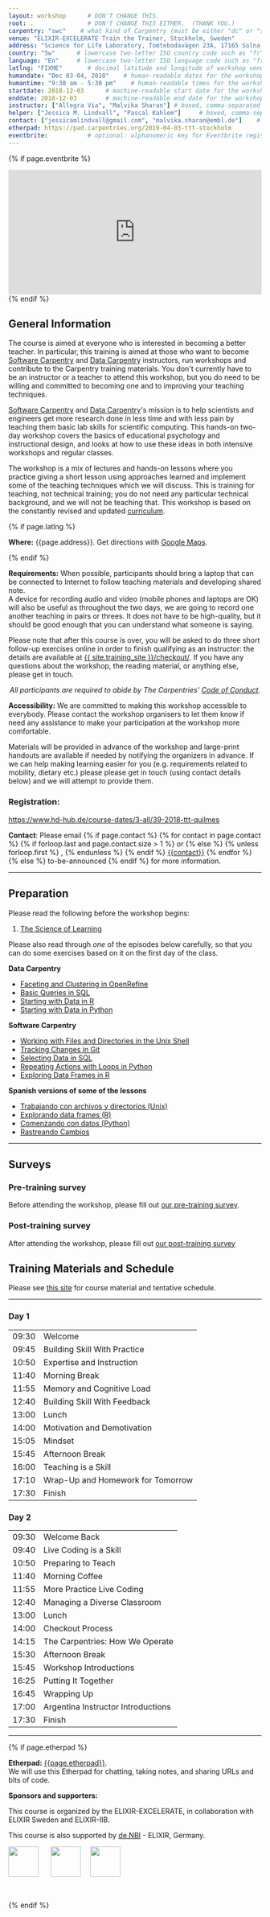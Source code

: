 ```yaml
---
layout: workshop      # DON'T CHANGE THIS.
root: .               # DON'T CHANGE THIS EITHER.  (THANK YOU.)
carpentry: "swc"    # what kind of Carpentry (must be either "dc" or "swc")
venue: "ELIXIR-EXCELERATE Train the Trainer, Stockholm, Sweden"        # brief name of host site without address (e.g., "Euphoric State University")
address: "Science for Life Laboratory, Tomtebodavägen 23A, 17165 Solna, Sweden. Auditorium Air"      # full street address of workshop (e.g., "Room A, 123 Forth Street, Blimingen, Euphoria")
country: "Sw"      # lowercase two-letter ISO country code such as "fr" (see https://en.wikipedia.org/wiki/ISO_3166-1)
language: "En"     # lowercase two-letter ISO language code such as "fr" (see https://en.wikipedia.org/wiki/ISO_639-1)
latlng: "FIXME"       # decimal latitude and longitude of workshop venue (e.g., "41.7901128,-87.6007318" - use http://www.latlong.net/)
humandate: "Dec 03-04, 2018"    # human-readable dates for the workshop (e.g., "Feb 17-18, 2020")
humantime: "9:30 am - 5:30 pm"    # human-readable times for the workshop (e.g., "9:00 am - 4:30 pm")
startdate: 2018-12-03      # machine-readable start date for the workshop in YYYY-MM-DD format like 2015-01-01
enddate: 2018-12-03        # machine-readable end date for the workshop in YYYY-MM-DD format like 2015-01-02
instructor: ["Allegra Via", "Malvika Sharan"] # boxed, comma-separated list of instructors' names as strings, like ["Kay McNulty", "Betty Jennings", "Betty Snyder"]
helper: ["Jessica M. Lindvall", "Pascal Kahlem"]     # boxed, comma-separated list of helpers' names, like ["Marlyn Wescoff", "Fran Bilas", "Ruth Lichterman"]
contact: ["jessicamlindvall@gmail.com", "malvika.sharan@embl.de"]    # boxed, comma-separated list of contact email addresses for the host, lead instructor, or whoever else is handling questions, like ["marlyn.wescoff@example.org", "fran.bilas@example.org", "ruth.lichterman@example.org"]
etherpad: https://pad.carpentries.org/2019-04-03-ttt-stockholm         # optional: URL for the workshop Etherpad if there is one
eventbrite:           # optional: alphanumeric key for Eventbrite registration, e.g., "1234567890AB" (if Eventbrite is being used)
---
```


<!-- See instructions in the comments below for how to edit specific sections of this workshop template. -->

<!--
  HEADER

  Edit the values in the block above to be appropriate for your workshop.
  If the value is not 'true', 'false', 'null', or a number, please use
  double quotation marks around the value, unless specified otherwise.
  And run 'tools/check' *before* committing to make sure that changes are good.
-->

<!--
  EVENTBRITE

  This block includes the Eventbrite registration widget if
  'eventbrite' has been set in the header.  You can delete it if you
  are not using Eventbrite, or leave it in, since it will not be
  displayed if the 'eventbrite' field in the header is not set.
-->
{% if page.eventbrite %}
<iframe
  src="https://www.eventbrite.com/tickets-external?eid={{page.eventbrite}}&ref=etckt"
  frameborder="0"
  width="100%"
  height="248px"
  scrolling="auto">
</iframe>
{% endif %}

<h2 id="general">General Information</h2>

<!--
  INTRODUCTION

  Edit the general explanatory paragraph below if you want to change
  the pitch.
-->

<p>
  The course is aimed at everyone who is
  interested in becoming a better teacher. In particular, this training
  is aimed at those who want to become <a href="{{ site.swc_site }}">Software Carpentry</a>
  and <a href="{{ site.dc_site }}">Data Carpentry</a>
  instructors, run workshops and contribute to the Carpentry training
  materials. You don't currently have to be an instructor or a
  teacher to attend this workshop, but you do need to be willing and
  committed to becoming one and to improving your teaching techniques.
</p>

<p>
  <a href="{{ site.swc_site }}">Software Carpentry</a>
  and <a href="{{ site.dc_site }}">Data Carpentry</a>'s mission is to
  help scientists and engineers get more research done in less time
  and with less pain by teaching them basic lab skills for scientific
  computing.  This hands-on two-day workshop covers the basics of
  educational psychology and instructional design, and looks at how to
  use these ideas in both intensive workshops and regular classes.
</p>
<p>
  The workshop is a mix of lectures and hands-on lessons where you
  practice giving a short lesson using approaches learned and
  implement some of the teaching techniques which we will discuss.
  This is training for teaching, not technical training; you do not
  need any particular technical background, and we will not be
  teaching that. This workshop is based on the constantly revised and
  updated
 <a href="{{ site.training_site }}">curriculum</a>.
</p>

<!--
  LOCATION

  This block displays the address and links to maps showing directions
  if the latitude and longitude of the workshop have been set.  You
  can use http://itouchmap.com/latlong.html to find the lat/long of an
  address.
-->
{% if page.latlng %}
<p id="where">
  <strong>Where:</strong>
  {{page.address}}.
  Get directions with
  <a href="https://goo.gl/maps/2HH4kPKZkQk">Google Maps</a>.
</p>
{% endif %}

<p>
  <strong>Requirements:</strong> When possible, participants should bring 
  a laptop that can be connected to Internet 
  to follow teaching materials and developing shared note. 
  </br>
  A device for recording audio and video (mobile phones and
  laptops are OK) will also be useful as throughout the two days, we are going
  to record one another teaching in pairs or threes.  It does not have
  to be high-quality, but it should be good enough that you can
  understand what someone is saying.
</p> 
<p>
  Please note that after this course is over, you will be asked to do
  three short follow-up exercises online in order to finish qualifying
  as an instructor: the details are available at
  <a href="{{ site.training_site }}/checkout/">{{ site.training_site }}/checkout/</a>.
  If you have any questions about the workshop, the reading material,
  or anything else, please get in touch.
</p>
<p align="center">
  <em>
    All participants are required to abide by The Carpentries'
    <a href="{{ site.swc_site }}/conduct/">Code of Conduct</a>.
  </em>
</p>

<p id="accessibility">
  <strong>Accessibility:</strong> We are committed to making this workshop
  accessible to everybody. Please contact the workshop organisers to let them know
  if need any assistance to make your participation at the workshop more comfortable.
</p>
<p>
  Materials will be provided in advance of the workshop and
  large-print handouts are available if needed by notifying the
  organizers in advance.  If we can help making learning easier for
  you (e.g. requirements related to mobility, dietary etc.) please
  please get in touch (using contact details below) and we will
  attempt to provide them.
</p>
<p>
<h3>Registration:</h3>
<a href="https://www.hd-hub.de/course-dates/3-all/39-2018-ttt-quilmes">https://www.hd-hub.de/course-dates/3-all/39-2018-ttt-quilmes</a>
</p>

<p id="contact">
  <strong>Contact</strong>:
  Please email
  {% if page.contact %}
    {% for contact in page.contact %}
      {% if forloop.last and page.contact.size > 1 %}
        or
      {% else %}
        {% unless forloop.first %}
        ,
        {% endunless %}
      {% endif %}
      <a href='mailto:{{contact}}'>{{contact}}</a>
    {% endfor %}
  {% else %}
    to-be-announced
  {% endif %}
  for more information.
</p>

<hr/>

<h2 id="preparation" name="preparation">Preparation</h2>

<p>
  Please read the following before the workshop begins:
</p>
<ol>
  <li><a href="{{ site.training_site }}/papers/science-of-learning-2015.pdf">The Science of Learning</a></li>
</ol>
<p>
  Please also read through <em>one</em> of the episodes below
  carefully, so that you can do some exercises based on it on the
  first day of the class.
</p>
<div class="row">
  <div class="col-md-6">
    <p><strong>Data Carpentry</strong></p>
    <ul>
      <li><a href="{{ site.dc_site }}/OpenRefine-ecology-lesson/01-working-with-openrefine">Faceting and Clustering in OpenRefine</a></li>
      <li><a href="{{ site.dc_site }}/sql-ecology-lesson/01-sql-basic-queries">Basic Queries in SQL</a></li>
      <li><a href="{{ site.dc_site }}/R-ecology-lesson/02-starting-with-data.html">Starting with Data in R</a></li>
      <li><a href="{{ site.dc_site }}/python-ecology-lesson/01-starting-with-data">Starting with Data in Python</a></li>
    </ul>
  </div>
  <div class="col-md-6">
    <p><strong>Software Carpentry</strong></p>
    <ul>
      <li><a href="{{ site.swc_pages }}/shell-novice/03-create/">Working with Files and Directories in the Unix Shell</a></li>
      <li><a href="{{ site.swc_pages }}/git-novice/04-changes/">Tracking Changes in Git</a></li>
      <li><a href="{{ site.swc_pages }}/sql-novice-survey/01-select/">Selecting Data in SQL</a></li>
      <li><a href="{{ site.swc_pages }}/python-novice-inflammation/02-loop/">Repeating Actions with Loops in Python</a></li>
      <li><a href="{{ site.swc_pages }}/r-novice-gapminder/05-data-structures-part2/">Exploring Data Frames in R</a></li>
    </ul>
  </div>
  <div class="col-md-6">
    <p><strong>Spanish versions of some of the lessons</strong></p>
    <ul>
      <li><a href="https://swcarpentry.github.io/shell-novice-es/03-create/">Trabajando con archivos y directorios (Unix)</a></li>
<li><a href="https://swcarpentry.github.io/r-novice-gapminder-es/05-data-structures-part2/">Explorando data frames (R)</a></li> 
<li><a href="https://carpentries-es.github.io/python-ecology-lesson-es/02-starting-with-data/index.html">Comenzando con datos (Python)</a></li> 
 <li><a href="https://swcarpentry.github.io/git-novice-es/04-changes/">Rastreando Cambios</a></li>
</div>
</div>

<hr/>

<h2 id="surveys">Surveys</h2>

<h3 id="pre_workshop_survey">Pre-training survey</h3>

<p>
  Before attending the workshop, please fill out <a href="{{ site.instructor_pre_survey }}{{ site.github.project_title }}">our pre-training survey</a>.
</p>

<h3 id ="post_workshop_survey">Post-training survey</h3>

<p>
  After attending the workshop, please fill out <a href="{{ site.instructor_post_survey }}{{ site.github.project_title }}"> our post-training survey</a>
</p>


<h2 id="materials" name="materials">Training Materials and Schedule</h2>

<p>
  Please see <a href="{{ site.training_site }}">this site</a> for course material and tentative schedule.
</p>


<hr/>



<div class="row">
  <div class="col-md-6">
    <h3>Day 1</h3>
    <table class="table table-striped">
      <tr> <td>09:30</td> <td>Welcome </td> </tr>
      <tr> <td>09:45</td> <td>Building Skill With Practice	</td> </tr>
      <tr> <td>10:50</td> <td>Expertise and Instruction </td> </tr>
      <tr> <td>11:40</td> <td>Morning Break </td> </tr>
      <tr> <td>11:55</td> <td>Memory and Cognitive Load </td> </tr>
      <tr> <td>12:40</td> <td>Building Skill With Feedback </td> </tr>
      <tr> <td>13:00</td> <td>Lunch </td> </tr>
      <tr> <td>14:00</td> <td>Motivation and Demotivation </td> </tr>
      <tr> <td>15:05</td> <td>Mindset</td> </tr>
      <tr> <td>15:45</td> <td>Afternoon Break </td> </tr>
      <tr> <td>16:00</td> <td>Teaching is a Skill </td> </tr>
      <tr> <td>17:10</td> <td>Wrap-Up and Homework for Tomorrow </td> </tr>
      <tr> <td>17:30</td> <td>Finish </td> </tr>
    </table>
  </div>
  <div class="col-md-6">
    <h3>Day 2</h3>
    <table class="table table-striped">
      <tr> <td>09:30</td> <td>Welcome Back </td> </tr>
      <tr> <td>09:40</td> <td>Live Coding is a Skill </td> </tr>
      <tr> <td>10:50</td> <td>Preparing to Teach </td> </tr>
      <tr> <td>11:40</td> <td>Morning Coffee </td> </tr>
      <tr> <td>11:55</td> <td>More Practice Live Coding </td> </tr>
      <tr> <td>12:40</td> <td>Managing a Diverse Classroom </td> </tr>
      <tr> <td>13:00</td> <td>Lunch </td> </tr>
      <tr> <td>14:00</td> <td>Checkout Process </td> </tr>
      <tr> <td>14:15</td> <td>The Carpentries: How We Operate </td> </tr>
      <tr> <td>15:30</td> <td>Afternoon Break </td> </tr>
      <tr> <td>15:45</td> <td>Workshop Introductions </td> </tr>
      <tr> <td>16:25</td> <td>Putting It Together </td> </tr>
      <tr> <td>16:45</td> <td>Wrapping Up </td> </tr>
      <tr> <td>17:00</td> <td>Argentina Instructor Introductions </td> </tr>
      <tr> <td>17:30</td> <td>Finish </td> </tr>
    </table>
  </div>
</div>
<hr/>


<!--
  ETHERPAD

  At `_misc/etherpad.txt` you will find a template for the etherpad.

  Display the Etherpad for the workshop.  You can set this up in
  advance or on the first day; either way, make sure you push changes
  to GitHub after you have its URL.  To create an Etherpad, go to

      http://pad.software-carpentry.org/YYYY-MM-DD-site

  where 'YYYY-MM-DD-site' is the identifier for your workshop,
  e.g., '2015-06-10-esu'.
-->
{% if page.etherpad %}


<p id="etherpad">
  <strong>Etherpad:</strong> <a href="{{page.etherpad}}">{{page.etherpad}}</a>.
  <br/>
  We will use this Etherpad for chatting, taking notes, and sharing URLs and bits of code.
</p>

<p><strong>Sponsors and supporters:</strong></p>
<p>This course is organized by the ELIXIR-EXCELERATE, in collaboration with ELIXIR Sweden and ELIXIR-IIB. 
  
 This course is also supported by <a href="https://www.denbi.de/">de.NBI</a> - ELIXIR, Germany.</p>
<p><img src="https://www.elixir-europe.org/system/files/elixir_sweden_white_background.png" height="60"/>      <img src="http://elixir-italy.org/wp-content/themes/iib/images/logo.png" height="60"/>     <img src="https://www.denbi.de/templates/nbimaster/img/denbi-logo-color.svg" height="60"/></p>
<p> </p>
{% endif %}
